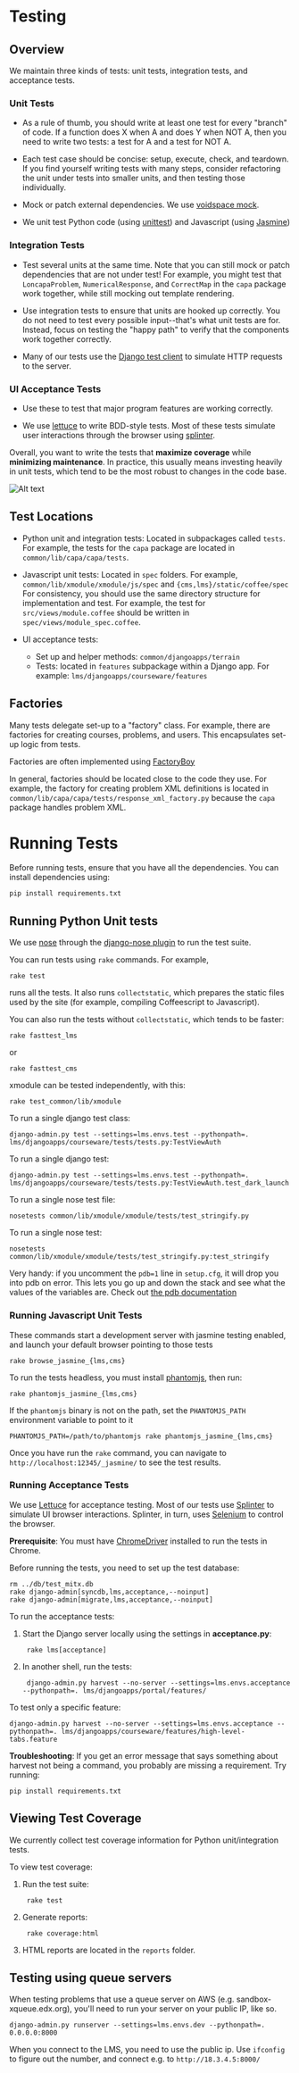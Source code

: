 # Testing

## Overview

We maintain three kinds of tests: unit tests, integration tests,
and acceptance tests.

### Unit Tests
* As a rule of thumb, you should write at least one test for 
every "branch" of code.
If a function does X when A and does Y when NOT A, 
then you need to write two tests: a test for A and a test for NOT A.

* Each test case should be concise: setup, execute, check, and teardown.
If you find yourself writing tests with many steps, consider refactoring 
the unit under tests into smaller units, and then testing those individually.

* Mock or patch external dependencies.
We use [voidspace mock](http://www.voidspace.org.uk/python/mock/).

* We unit test Python code (using [unittest](http://docs.python.org/2/library/unittest.html)) and 
Javascript (using [Jasmine](http://pivotal.github.io/jasmine/))

### Integration Tests
* Test several units at the same time.
Note that you can still mock or patch dependencies
that are not under test!  For example, you might test that 
`LoncapaProblem`, `NumericalResponse`, and `CorrectMap` in the 
`capa` package work together, while still mocking out template rendering.

* Use integration tests to ensure that units are hooked up correctly.
You do not need to test every possible input--that's what unit 
tests are for.  Instead, focus on testing the "happy path" 
to verify that the components work together correctly.

* Many of our tests use the [Django test client](https://docs.djangoproject.com/en/dev/topics/testing/overview/) to simulate
HTTP requests to the server.

### UI Acceptance Tests
* Use these to test that major program features are working correctly.

* We use [lettuce](http://lettuce.it/) to write BDD-style tests.  Most of
these tests simulate user interactions through the browser using
[splinter](http://splinter.cobrateam.info/).

Overall, you want to write the tests that **maximize coverage**
while **minimizing maintenance**.
In practice, this usually means investing heavily 
in unit tests, which tend to be the most robust to changes in the code base.  

![Alt text](test_pyramid.png)

## Test Locations

* Python unit and integration tests: Located in 
subpackages called `tests`.
For example, the tests for the `capa` package are located in 
`common/lib/capa/capa/tests`.

* Javascript unit tests: Located in `spec` folders.  For example,
`common/lib/xmodule/xmodule/js/spec` and `{cms,lms}/static/coffee/spec`  
For consistency, you should use the same directory structure for implementation
and test.  For example, the test for `src/views/module.coffee`
should be written in `spec/views/module_spec.coffee`.

* UI acceptance tests:
    - Set up and helper methods: `common/djangoapps/terrain`
    - Tests: located in `features` subpackage within a Django app.
    For example: `lms/djangoapps/courseware/features`


## Factories

Many tests delegate set-up to a "factory" class.  For example,
there are factories for creating courses, problems, and users.
This encapsulates set-up logic from tests.

Factories are often implemented using [FactoryBoy](https://readthedocs.org/projects/factoryboy/)

In general, factories should be located close to the code they use.
For example, the factory for creating problem XML definitions
 is located in `common/lib/capa/capa/tests/response_xml_factory.py`
because the `capa` package handles problem XML.


# Running Tests

Before running tests, ensure that you have all the dependencies.  You can install dependencies using:

    pip install requirements.txt


## Running Python Unit tests

We use [nose](https://nose.readthedocs.org/en/latest/) through
the [django-nose plugin](https://pypi.python.org/pypi/django-nose)
to run the test suite.

You can run tests using `rake` commands.  For example,

    rake test

runs all the tests.  It also runs `collectstatic`, which prepares the static files used by the site (for example, compiling Coffeescript to Javascript).  

You can also run the tests without `collectstatic`, which tends to be faster:

    rake fasttest_lms

or

    rake fasttest_cms

xmodule can be tested independently, with this:

    rake test_common/lib/xmodule

To run a single django test class:

    django-admin.py test --settings=lms.envs.test --pythonpath=. lms/djangoapps/courseware/tests/tests.py:TestViewAuth

To run a single django test:

    django-admin.py test --settings=lms.envs.test --pythonpath=. lms/djangoapps/courseware/tests/tests.py:TestViewAuth.test_dark_launch


To run a single nose test file:

    nosetests common/lib/xmodule/xmodule/tests/test_stringify.py

To run a single nose test:

    nosetests common/lib/xmodule/xmodule/tests/test_stringify.py:test_stringify


Very handy: if you uncomment the `pdb=1` line in `setup.cfg`, it will drop you into pdb on error.  This lets you go up and down the stack and see what the values of the variables are.  Check out [the pdb documentation](http://docs.python.org/library/pdb.html)

### Running Javascript Unit Tests

These commands start a development server with jasmine testing enabled, and launch your default browser
pointing to those tests

    rake browse_jasmine_{lms,cms}

To run the tests headless, you must install [phantomjs](http://phantomjs.org/download.html), then run:

    rake phantomjs_jasmine_{lms,cms}

If the `phantomjs` binary is not on the path, set the `PHANTOMJS_PATH` environment variable to point to it

    PHANTOMJS_PATH=/path/to/phantomjs rake phantomjs_jasmine_{lms,cms}

Once you have run the `rake` command, you can 
navigate to `http://localhost:12345/_jasmine/` to see the test results.


### Running Acceptance Tests

We use [Lettuce](http://lettuce.it/) for acceptance testing.
Most of our tests use [Splinter](http://splinter.cobrateam.info/)
to simulate UI browser interactions.  Splinter, in turn,
uses [Selenium](http://docs.seleniumhq.org/) to control the browser.

**Prerequisite**: You must have [ChromeDriver](https://code.google.com/p/selenium/wiki/ChromeDriver) 
installed to run the tests in Chrome.  

Before running the tests, you need to set up the test database:

    rm ../db/test_mitx.db
    rake django-admin[syncdb,lms,acceptance,--noinput]
    rake django-admin[migrate,lms,acceptance,--noinput]

To run the acceptance tests:

1. Start the Django server locally using the settings in **acceptance.py**:

        rake lms[acceptance]

2. In another shell, run the tests:

        django-admin.py harvest --no-server --settings=lms.envs.acceptance --pythonpath=. lms/djangoapps/portal/features/

To test only a specific feature:

    django-admin.py harvest --no-server --settings=lms.envs.acceptance --pythonpath=. lms/djangoapps/courseware/features/high-level-tabs.feature

**Troubleshooting**: If you get an error message that says something about harvest not being a command, you probably are missing a requirement.
Try running:

    pip install requirements.txt


## Viewing Test Coverage

We currently collect test coverage information for Python unit/integration tests.

To view test coverage:

1. Run the test suite:

        rake test

2. Generate reports:

        rake coverage:html

3. HTML reports are located in the `reports` folder.


## Testing using queue servers

When testing problems that use a queue server on AWS (e.g. sandbox-xqueue.edx.org), you'll need to run your server on your public IP, like so.

`django-admin.py runserver --settings=lms.envs.dev --pythonpath=. 0.0.0.0:8000`

When you connect to the LMS, you need to use the public ip.  Use `ifconfig` to figure out the number, and connect e.g. to `http://18.3.4.5:8000/`
